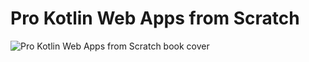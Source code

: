 # Pro Kotlin Web Apps from Scratch

<p><img src="https://augustl.com/static/posts/pro-kotlin-web-apps-from-scratch/kotlin-book-pro-kotlin-web-apps-from-scratch-cover.jpg" alt="Pro Kotlin Web Apps from Scratch book cover"></p>
